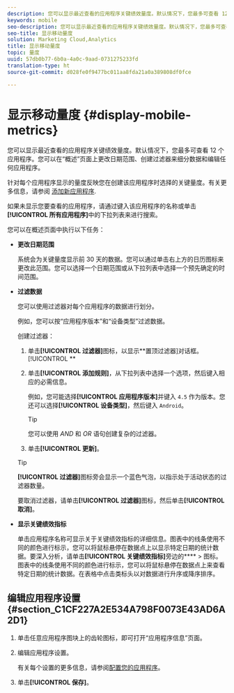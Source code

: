 ```yaml
---
description: 您可以显示最近查看的应用程序关键绩效量度。默认情况下，您最多可查看 12 个应用程序。您可以在“概述”页面上更改日期范围、创建过滤器来细分数据和编辑任何应用程序。
keywords: mobile
seo-description: 您可以显示最近查看的应用程序关键绩效量度。默认情况下，您最多可查看 12 个应用程序。您可以在“概述”页面上更改日期范围、创建过滤器来细分数据和编辑任何应用程序。
seo-title: 显示移动量度
solution: Marketing Cloud,Analytics
title: 显示移动量度
topic: 量度
uuid: 57db0b77-6b0a-4a0c-9aad-0731275233fd
translation-type: ht
source-git-commit: d028fe0f9477bc011aa8fda21a0a389808df0fce

---
```



# 显示移动量度 {#display-mobile-metrics}

您可以显示最近查看的应用程序关键绩效量度。默认情况下，您最多可查看 12 个应用程序。您可以在“概述”页面上更改日期范围、创建过滤器来细分数据和编辑任何应用程序。

针对每个应用程序显示的量度反映您在创建该应用程序时选择的关键量度。有关更多信息，请参阅 [添加新应用程序](/help/using/manage-apps/t-new-app.md).

如果未显示您要查看的应用程序，请通过键入该应用程序的名称或单击&#x200B;**[!UICONTROL 所有应用程序]**&#x200B;中的下拉列表来进行搜索。

您可以在概述页面中执行以下任务：

* **更改日期范围**

   系统会为关键量度显示前 30 天的数据。您可以通过单击右上方的日历图标来更改此范围。您可以选择一个日期范围或从下拉列表中选择一个预先确定的时间范围。

* **过滤数据**

   您可以使用过滤器对每个应用程序的数据进行划分。

   例如，您可以按“应用程序版本”和“设备类型”过滤数据。

   创建过滤器：

   1. 单击&#x200B;**[!UICONTROL 过滤器]**&#x200B;图标，以显示&#x200B;**置顶过滤器]对话框。[!UICONTROL **
   1. 单击&#x200B;**[!UICONTROL 添加规则]**，从下拉列表中选择一个选项，然后键入相应的必需信息。

      例如，您可能选择&#x200B;**[!UICONTROL 应用程序版本]**&#x200B;并键入 `4.5` 作为版本。您还可以选择&#x200B;**[!UICONTROL 设备类型]**，然后键入 `Android`。

      >[!TIP]
      >
      >您可以使用 *AND* 和 *OR* 语句创建复杂的过滤器。

   1. 单击&#x200B;**[!UICONTROL 更新]**。
   >[!TIP]
   >
   >**[!UICONTROL 过滤器]**&#x200B;图标旁会显示一个蓝色气泡，以指示处于活动状态的过滤器数量。

   要取消过滤器，请单击&#x200B;**[!UICONTROL 过滤器]**&#x200B;图标，然后单击&#x200B;**[!UICONTROL 取消]**。

* **显示关键绩效指标**

   单击应用程序名称可显示关于关键绩效指标的详细信息。图表中的线条使用不同的颜色进行标示，您可以将鼠标悬停在数据点上以显示特定日期的统计数据。要深入分析，请单击&#x200B;**[!UICONTROL 关键绩效指标]**&#x200B;旁边的&#x200B;**** &gt; 图标。图表中的线条使用不同的颜色进行标示，您可以将鼠标悬停在数据点上来查看特定日期的统计数据。在表格中点击类标头以对数据进行升序或降序排序。

## 编辑应用程序设置 {#section_C1CF227A2E534A798F0073E43AD6A2D1}

1. 单击任意应用程序图块上的齿轮图标，即可打开“应用程序信息”页面。
1. 编辑应用程序设置。

   有关每个设置的更多信息，请参阅[配置您的应用程序](/help/using/c-manage-app-settings/c-mob-confg-app/c-mob-confg-app.md)。

1. 单击&#x200B;**[!UICONTROL 保存]**。
